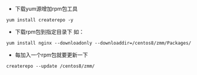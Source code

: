- 下载yum源增加rpm包工具
```shell
yum install createrepo -y
```
- 下载rpm包到指定目录下 如：
```shell
yum install nginx --downloadonly --downloaddir=/centos8/zmm/Packages/
```
- 每加入一个rpm包就要更新一下
```shell
createrepo --update /centos8/zmm/
```

